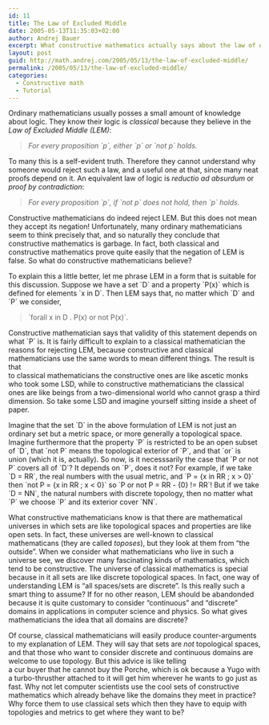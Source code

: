 ```yaml
---
id: 11
title: The Law of Excluded Middle
date: 2005-05-13T11:35:03+02:00
author: Andrej Bauer
excerpt: What constructive mathematics actually says about the law of excluded middle.
layout: post
guid: http://math.andrej.com/2005/05/13/the-law-of-excluded-middle/
permalink: /2005/05/13/the-law-of-excluded-middle/
categories:
  - Constructive math
  - Tutorial
---
```

Ordinary mathematicians usually posses a small amount of knowledge about logic. They know their logic is _classical_ because they believe in the _Law of Excluded Middle (LEM)_:

> _For every proposition \`p\`, either \`p\` or \`not p\` holds._ 

To many this is a self-evident truth. Therefore they cannot understand why someone would reject such a law, and a useful one at that, since many neat proofs depend on it. An equivalent law of logic is _reductio ad absurdum_ or _proof by contradiction_:

> _For every proposition \`p\`, if \`not p\` does not hold, then \`p\` holds._ 

Constructive mathematicians do indeed reject LEM. But this does not mean they accept its negation! Unfortunately, many ordinary mathematicians seem to think precisely that, and so naturally they conclude that constructive mathematics is garbage. In fact, both classical and constructive mathematics prove quite easily that the negation of LEM is false. So what do constructive mathematicians believe? 

<!--more-->

To explain this a little better, let me phrase LEM in a form that is suitable for this discussion. Suppose we have a set \`D\` and a property \`P(x)\` which is defined for elements \`x in D\`. Then LEM says that, no matter which \`D\` and \`P\` we consider,

> \`forall x in D . P(x) or not P(x)\`. 

Constructive mathematician says that validity of this statement depends on what \`P\` is. It is fairly difficult to explain to a classical mathematician the reasons for rejecting LEM, because constructive and classical mathematicians use the same words to mean different things. The result is that  
to classical mathematicians the constructive ones are like ascetic monks who took some LSD, while to constructive mathematicians the classical ones are like beings from a two-dimensional world who cannot grasp a third dimension. So take some LSD and imagine yourself sitting inside a sheet of paper. 

Imagine that the set \`D\` in the above formulation of LEM is not just an ordinary set but a metric space, or more generally a topological space. Imagine furthermore that the property \`P\` is restricted to be an open subset of \`D\`, that \`not P\` means the topological exterior of \`P\`, and that \`or\` is union (which it is, actually). So now, is it necesssarily the case that \`P or not P\` covers all of \`D\`? It depends on \`P\`, does it not? For example, if we take \`D = RR\`, the real numbers with the usual metric, and \`P = {x in RR ; x > 0}\` then \`not P = {x in RR ; x < 0}\` so \`P or not P = RR - {0} != RR\`! But if we take \`D = NN\`, the natural numbers with discrete topology, then no matter what \`P\` we choose \`P\` and its exterior cover \`NN\`. 

What constructive mathematicians know is that there are mathematical universes in which sets are like topological spaces and properties are like open sets. In fact, these universes are well-known to classical mathematicans (they are called _toposes_), but they look at them from &#8220;the outside&#8221;. When we consider what mathematicians who live in such a universe see, we discover many fascinating kinds of mathematics, which tend to be constructive. The universe of classical mathematics is special because in it all sets are like discrete topological spaces. In fact, one way of understanding LEM is &#8220;all spaces/sets are discrete&#8221;. Is this really such a smart thing to assume? If for no other reason, LEM should be abandonded because it is quite customary to consider &#8220;continuous&#8221; and &#8220;discrete&#8221; domains in applications in computer science and physics. So what gives mathematicians the idea that all domains are discrete? 

Of course, classical mathematicians will easily produce counter-arguments to my explanation of LEM. They will say that sets are _not_ topological spaces, and that those who want to consider discrete and continuous domains are welcome to use topology. But this advice is like telling  
a cur buyer that he cannot buy the Porche, which is ok because a Yugo with a turbo-thrusther attached to it will get him wherever he wants to go just as fast. Why not let computer scientists use the cool sets of constructive mathematics which already behave like the domains they meet in practice? Why force them to use classical sets which then they have to equip with topologies and metrics to get where they want to be?